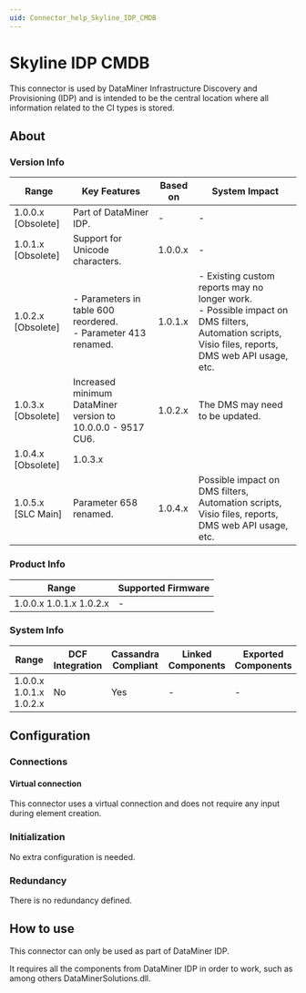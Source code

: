 ```yaml
---
uid: Connector_help_Skyline_IDP_CMDB
---
```


# Skyline IDP CMDB

This connector is used by DataMiner Infrastructure Discovery and Provisioning (IDP) and is intended to be the central location where all information related to the CI types is stored.

## About

### Version Info

| Range | Key Features | Based on | System Impact |
|--|--|--|--|
| 1.0.0.x [Obsolete] | Part of DataMiner IDP. | - | - |
| 1.0.1.x [Obsolete] | Support for Unicode characters. | 1.0.0.x | - |
| 1.0.2.x [Obsolete] | - Parameters in table 600 reordered. <br>- Parameter 413 renamed. | 1.0.1.x | - Existing custom reports may no longer work. <br>- Possible impact on DMS filters, Automation scripts, Visio files, reports, DMS web API usage, etc. |
| 1.0.3.x [Obsolete] | Increased minimum DataMiner version to 10.0.0.0 - 9517 CU6. | 1.0.2.x | The DMS may need to be updated. |
| 1.0.4.x [Obsolete] | 1.0.3.x |  |  |
| 1.0.5.x [SLC Main] | Parameter 658 renamed. | 1.0.4.x | Possible impact on DMS filters, Automation scripts, Visio files, reports, DMS web API usage, etc. |

### Product Info

| Range                   | Supported Firmware |
|-------------------------|--------------------|
| 1.0.0.x 1.0.1.x 1.0.2.x | -                  |

### System Info

| Range                   | DCF Integration | Cassandra Compliant | Linked Components | Exported Components |
|-------------------------|-----------------|---------------------|-------------------|---------------------|
| 1.0.0.x 1.0.1.x 1.0.2.x | No              | Yes                 | -                 | -                   |

## Configuration

### Connections

#### Virtual connection

This connector uses a virtual connection and does not require any input during element creation.

### Initialization

No extra configuration is needed.

### Redundancy

There is no redundancy defined.

## How to use

This connector can only be used as part of DataMiner IDP.

It requires all the components from DataMiner IDP in order to work, such as among others DataMinerSolutions.dll.
